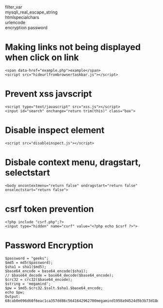 filter_var<br>
mysqli_real_escape_string<br>
htmlspecialchars<br>
urlencode<br>
encryption password

# Making links not being displayed when click on link
```
<span data-href="example.php">example</span>
<script src="hideurlfrombrowsertaskbar.js"></script>
```

# Prevent xss javscript 
```
<script type="text/javascript" src="xss.js"></script>
<input id="search" onchange="return trim(this)" class="box">
```

# Disable inspect element
```
<script src="disableinspect.js"></script>
```

# Disbale context menu, dragstart, selectstart
```
<body oncontextmenu="return false" ondragstart="return false" onselectstart="return false">
```

# csrf token prevention
```
<?php include "csrf.php";?> 
<input type="hidden" name="csrf" value="<?php echo $csrf ?>">
```

# Password Encryption
```
$password = "geeks";
$md5 = md5($password);
$sha1 = sha1($md5);
$base64_encode = base64_encode($sha1);
// $base64_decode = base64_decode($base64_encode);
$crc32 = crc32($base64_encode);
$string = 'megamind';
$pw = $md5.$crc32.$salt.$sha1.$base64_encode;
echo $pw;
Output: 68cab0e096d60f6eac1ca357dd86c5641642962700megamind1958a94524d5b3b73d18dd3c630aeb2cf94f843aMTk1OGE5NDUyNGQ1YjNiNzNkMThkZDNjNjMwYWViMmNmOTRmODQzYQ==```
